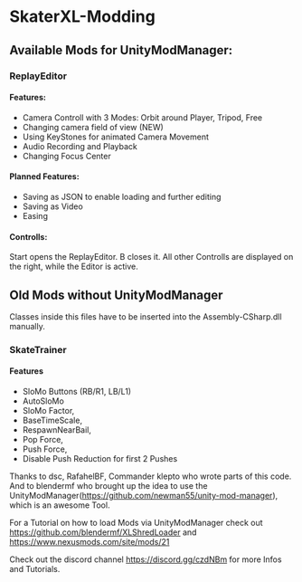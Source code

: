 # SkaterXL-Modding

## Available Mods for UnityModManager:

### ReplayEditor
#### Features:
- Camera Controll with 3 Modes: Orbit around Player, Tripod, Free
- Changing camera field of view (NEW)
- Using KeyStones for animated Camera Movement
- Audio Recording and Playback 
- Changing Focus Center
#### Planned Features:
- Saving as JSON to enable loading and further editing
- Saving as Video
- Easing
#### Controlls:
Start opens the ReplayEditor. B closes it.
All other Controlls are displayed on the right, while the Editor is active.

## Old Mods without UnityModManager
Classes inside this files have to be inserted into the Assembly-CSharp.dll manually.
### SkateTrainer
#### Features
- SloMo Buttons (RB/R1, LB/L1)
- AutoSloMo
- SloMo Factor,
- BaseTimeScale,
- RespawnNearBail,
- Pop Force,
- Push Force,
- Disable Push Reduction for first 2 Pushes


Thanks to dsc, RafahelBF, Commander klepto who wrote parts of this code.
And to blendermf who brought up the idea to use the UnityModManager(https://github.com/newman55/unity-mod-manager), which is an awesome Tool.

For a Tutorial on how to load Mods via UnityModManager check out https://github.com/blendermf/XLShredLoader and https://www.nexusmods.com/site/mods/21

Check out the discord channel https://discord.gg/czdNBm for more Infos and Tutorials.
